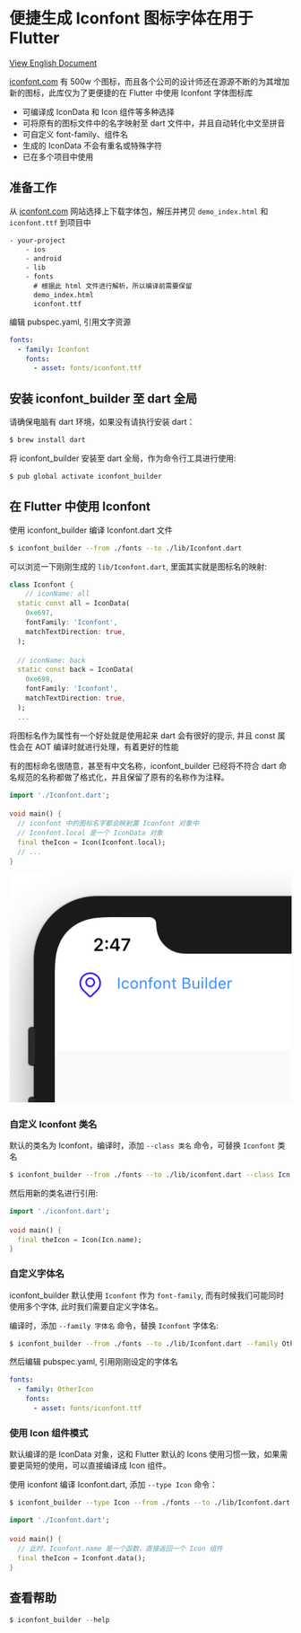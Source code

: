 # 便捷生成 Iconfont 图标字体在用于 Flutter

[View English Document](./README.md)

[iconfont.com](https://www.iconfont.cn/) 有 500w 个图标，而且各个公司的设计师还在源源不断的为其增加新的图标，此库仅为了更便捷的在 Flutter 中使用 Iconfont 字体图标库

- 可编译成 IconData 和 Icon 组件等多种选择
- 可将原有的图标文件中的名字映射至 dart 文件中，并且自动转化中文至拼音
- 可自定义 font-family、组件名
- 生成的 IconData 不会有重名或特殊字符
- 已在多个项目中使用

## 准备工作

从 [iconfont.com](https://www.iconfont.cn/) 网站选择上下载字体包，解压并拷贝 `demo_index.html` 和 `iconfont.ttf` 到项目中

```
- your-project
    - ios
    - android
    - lib
    - fonts
      # 根据此 html 文件进行解析，所以编译前需要保留
      demo_index.html
      iconfont.ttf
```

编辑 pubspec.yaml, 引用文字资源

```yaml
fonts:
  - family: Iconfont
    fonts:
      - asset: fonts/iconfont.ttf
```

## 安装 iconfont_builder 至 dart 全局

请确保电脑有 dart 环境，如果没有请执行安装 dart：

```sh
$ brew install dart
```

将 iconfont_builder 安装至 dart 全局，作为命令行工具进行使用:

```sh
$ pub global activate iconfont_builder
```

## 在 Flutter 中使用 Iconfont

使用 iconfont_builder 编译 Iconfont.dart 文件

```sh
$ iconfont_builder --from ./fonts --to ./lib/Iconfont.dart
```

可以浏览一下刚刚生成的 `lib/Iconfont.dart`, 里面其实就是图标名的映射:

```dart
class Iconfont {
    // iconName: all
  static const all = IconData(
    0xe697,
    fontFamily: 'Iconfont',
    matchTextDirection: true,
  );

  // iconName: back
  static const back = IconData(
    0xe698,
    fontFamily: 'Iconfont',
    matchTextDirection: true,
  );
  ...
```

将图标名作为属性有一个好处就是使用起来 dart 会有很好的提示, 并且 const 属性会在 AOT 编译时就进行处理，有着更好的性能

有的图标命名很随意，甚至有中文名称，iconfont_builder 已经将不符合 dart 命名规范的名称都做了格式化，并且保留了原有的名称作为注释。

```dart
import './Iconfont.dart';

void main() {
  // iconfont 中的图标名字都会映射置 Iconfont 对象中
  // Iconfont.local 是一个 IconData 对象
  final theIcon = Icon(Iconfont.local);
  // ...
}
```

![](view.png)

### 自定义 Iconfont 类名

默认的类名为 Iconfont，编译时，添加 `--class 类名` 命令，可替换 `Iconfont` 类名

```sh
$ iconfont_builder --from ./fonts --to ./lib/iconfont.dart --class Icn
```

然后用新的类名进行引用:

```dart
import './iconfont.dart';

void main() {
  final theIcon = Icon(Icn.name);
}
```

### 自定义字体名

iconfont_builder 默认使用 `Iconfont` 作为 `font-family`, 而有时候我们可能同时使用多个字体, 此时我们需要自定义字体名。

编译时，添加 `--family 字体名` 命令，替换 `Iconfont` 字体名:

```sh
$ iconfont_builder --from ./fonts --to ./lib/Iconfont.dart --family OtherIcon
```

然后编辑 pubspec.yaml, 引用刚刚设定的字体名

```yaml
fonts:
  - family: OtherIcon
    fonts:
      - asset: fonts/iconfont.ttf
```

### 使用 Icon 组件模式

默认编译的是 IconData 对象，这和 Flutter 默认的 Icons 使用习惯一致，如果需要更简短的使用，可以直接编译成 Icon 组件。

使用 iconfont 编译 Iconfont.dart, 添加 `--type Icon` 命令：

```sh
$ iconfont_builder --type Icon --from ./fonts --to ./lib/Iconfont.dart
```

```dart
import './Iconfont.dart';

void main() {
  // 此时，Iconfont.name 是一个函数，直接返回一个 Icon 组件
  final theIcon = Iconfont.data();
}
```

## 查看帮助

```dart
$ iconfont_builder --help
```
